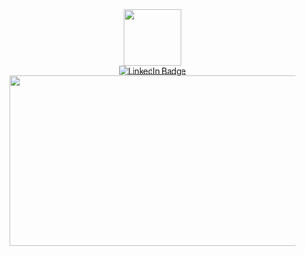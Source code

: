 <div id="header" align="center">
  <img src="https://media.giphy.com/media/M9gbBd9nbDrOTu1Mqx/giphy.gif" width="100"/>
  <div id="badges">
  <a href="your-linkedin-URL">
    <img src="https://img.shields.io/badge/LinkedIn-blue?style=for-the-badge&logo=linkedin&logoColor=white" alt="LinkedIn Badge"/>
  </a>
   
</div>
 <img src="https://komarev.com/ghpvc/?username=deepshi-jindal&style=flat-square&color=blue" alt=""/>
</div>
<div align="center">
  <img src="https://media.giphy.com/media/EZnlMRCw7jkyqt4vLk/giphy.gif" width="600" height="300"/>
</div>
